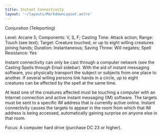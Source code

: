 ```yaml
---
title: Instant Connectivity
layout: '~/layouts/MarkdownLayout.astro'
---
```

Conjuration (Teleporting)

Level: Arcane 5; Components: V, S, F; Casting Time: Attack action; Range:
Touch (see text); Target: Creature touched, or up to eight willing creatures
joining hands; Duration: Instantaneous; Saving Throw: Will negates; Spell
Resistance: Yes

Instant connectivity can only be cast through a computer network (see the
Casting Spells through Email sidebar). With the aid of instant messaging
software, you physically transport the subject or subjects from one place to
another. If several willing persons link hands in a circle, up to eight
creatures can be affected by the spell at the same time.

At least one of the creatures affected must be touching a computer with an
Internet connection and active instant messaging (IM) software. The targets
must be sent to a specific IM address that is currently active online. Instant
connectivity causes the targets to appear in the room from which that IM
address is being accessed, automatically gaining surprise on anyone else in
that room.

Focus: A computer hard drive (purchase DC 23 or higher).

